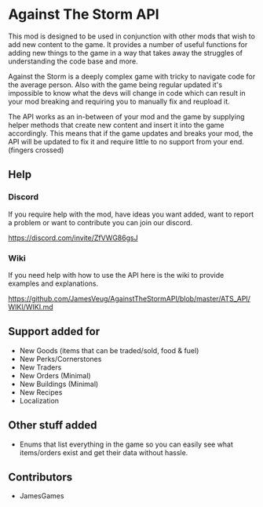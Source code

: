 # Against The Storm API

This mod is designed to be used in conjunction with other mods that wish to add new content to the game. It provides a number of useful functions for adding new things to the game in a way that takes away the struggles of understanding the code base and more.

Against the Storm is a deeply complex game with tricky to navigate code for the average person. Also with the game being regular updated it's impossible to know what the devs will change in code which can result in your mod breaking and requiring you to manually fix and reupload it.

The API works as an in-between of your mod and the game by supplying helper methods that create new content and insert it into the game accordingly. This means that if the game updates and breaks your mod, the API will be updated to fix it and require little to no support from your end. (fingers crossed)


## Help

### Discord
If you require help with the mod, have ideas you want added, want to report a problem or want to contribute you can join our discord.
    
https://discord.com/invite/ZfVWG86gsJ


### Wiki
If you need help with how to use the API here is the wiki to provide examples and explanations.

https://github.com/JamesVeug/AgainstTheStormAPI/blob/master/ATS_API/WIKI/WIKI.md


## Support added for
- New Goods (items that can be traded/sold, food & fuel)
- New Perks/Cornerstones
- New Traders
- New Orders (Minimal)
- New Buildings (Minimal)
- New Recipes
- Localization

## Other stuff added
- Enums that list everything in the game so you can easily see what items/orders exist and get their data without hassle.


## Contributors
- JamesGames

